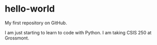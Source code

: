 # hello-world
My first repository on GitHub.

I am just starting to learn to code with Python. I am taking CSIS 250 at Grossmont.
